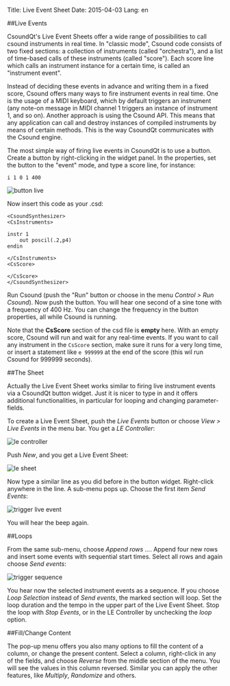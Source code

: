 Title: Live Event Sheet
Date: 2015-04-03
Lang: en

##Live Events

CsoundQt's Live Event Sheets offer a wide range of possibilities to call csound instruments in real time. In "classic mode", Csound code consists of two fixed sections: a collection of instruments (called "orchestra"), and a list of time-based calls of these instruments (called "score"). Each score line which calls an instrument instance for a certain time, is called an "instrument event".

Instead of deciding these events in advance and writing them in a fixed score, Csound offers many ways to fire instrument events in real time. One is the usage of a MIDI keyboard, which by default triggers an instrument (any note-on message in MIDI channel 1 triggers an instance of instrument 1, and so on). Another approach is using the Csound API. This means that any application can call and destroy instances of compiled instruments by means of certain methods. This is the way CsoundQt communicates with the Csound engine.

The most simple way of firing live events in CsoundQt is to use a button. Create a button by right-clicking in the widget panel. In the properties, set the button to the "event" mode, and type a score line, for instance:

    i 1 0 1 400

![button live](|filename|/images/doc_live_01.png)

Now insert this code as your .csd:

    <CsoundSynthesizer>
    <CsInstruments>

    instr 1
        out poscil(.2,p4)
    endin

    </CsInstruments>
    <CsScore>
    
    </CsScore>
    </CsoundSynthesizer>

Run Csound (push the "Run" button or choose in the menu *Control > Run Csound*). Now push the button. You will hear one second of a sine tone with a frequency of 400 Hz. You can change the frequency in the button properties, all while Csound is running. 

Note that the **CsScore** section of the csd file is **empty** here. With an empty score, Csound will run and wait for any real-time events. If you want to call any instrument in the `CsScore` section, make sure it runs for a very long time, or insert a statement like `e 999999` at the end of the score (this wil run Csound for 999999 seconds).


##The Sheet

Actually the Live Event Sheet works similar to firing live instrument events via a CsoundQt button widget. Just it is nicer to type in and it offers additional functionalities, in particular for looping and changing parameter-fields.

To create a Live Event Sheet, push the *Live Events* button or choose *View > Live Events* in the menu bar. You get a *LE Controller*:

![le controller](|filename|/images/doc_live_02.png)

Push *New*, and you get a Live Event Sheet:

![le sheet](|filename|/images/doc_live_03.png)

Now type a similar line as you did before in the button widget. Right-click anywhere in the line. A sub-menu pops up. Choose the first item *Send Events*:

![trigger live event](|filename|/images/doc_live_04.png)

You will hear the beep again.


##Loops

From the same sub-menu, choose *Append rows ...*. Append four new rows and insert some events with sequential start times. Select all rows and again choose *Send events*:

![trigger sequence](|filename|/images/doc_live_05.png)

You hear now the selected instrument events as a sequence. If you choose *Loop Selection* instead of *Send events*, the marked section will loop. Set the loop duration and the tempo in the upper part of the Live Event Sheet. Stop the loop with *Stop Events*, or in the LE Controller by unchecking the *loop* option.


##Fill/Change Content

The pop-up menu offers you also many options to fill the content of a column, or change the present content. Select a column, right-click in any of the fields, and choose *Reverse* from the middle section of the menu. You will see the values in this column reversed. Similar you can apply the other features, like *Multiply*, *Randomize* and others.








